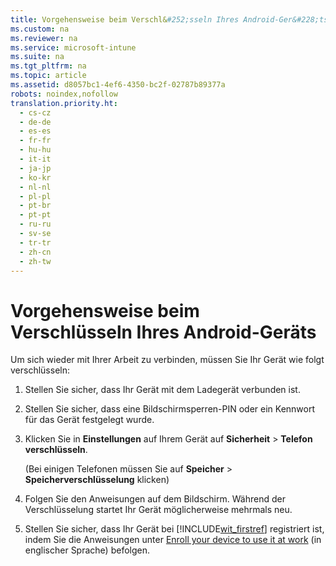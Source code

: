 ```yaml
---
title: Vorgehensweise beim Verschl&#252;sseln Ihres Android-Ger&#228;ts
ms.custom: na
ms.reviewer: na
ms.service: microsoft-intune
ms.suite: na
ms.tgt_pltfrm: na
ms.topic: article
ms.assetid: d8057bc1-4ef6-4350-bc2f-02787b89377a
robots: noindex,nofollow
translation.priority.ht: 
  - cs-cz
  - de-de
  - es-es
  - fr-fr
  - hu-hu
  - it-it
  - ja-jp
  - ko-kr
  - nl-nl
  - pl-pl
  - pt-br
  - pt-pt
  - ru-ru
  - sv-se
  - tr-tr
  - zh-cn
  - zh-tw
---
```

# Vorgehensweise beim Verschl&#252;sseln Ihres Android-Ger&#228;ts
Um sich wieder mit Ihrer Arbeit zu verbinden, müssen Sie Ihr Gerät wie folgt verschlüsseln:

1.  Stellen Sie sicher, dass Ihr Gerät mit dem Ladegerät verbunden ist.

2.  Stellen Sie sicher, dass eine Bildschirmsperren-PIN oder ein Kennwort für das Gerät festgelegt wurde.

3.  Klicken Sie in **Einstellungen** auf Ihrem Gerät auf **Sicherheit** &gt; **Telefon verschlüsseln**.

    (Bei einigen Telefonen müssen Sie auf **Speicher** &gt; **Speicherverschlüsselung** klicken)

4.  Folgen Sie den Anweisungen auf dem Bildschirm. Während der Verschlüsselung startet Ihr Gerät möglicherweise mehrmals neu.

5.  Stellen Sie sicher, dass Ihr Gerät bei [!INCLUDE[wit_firstref](../Token/wit_firstref_md.md)] registriert ist, indem Sie die Anweisungen unter [Enroll your device to use it at work](http://go.microsoft.com/fwlink/?LinkId=519071) (in englischer Sprache) befolgen.

